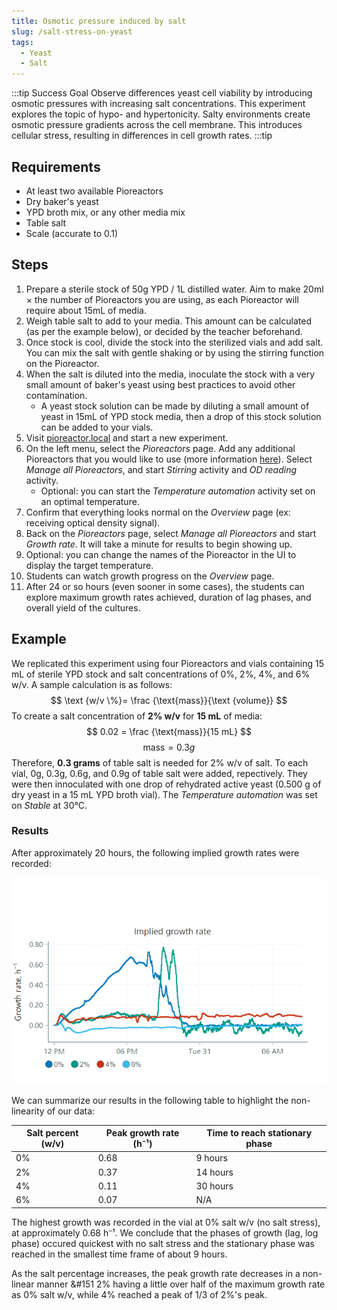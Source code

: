 ```yaml
---
title: Osmotic pressure induced by salt
slug: /salt-stress-on-yeast
tags: 
  - Yeast
  - Salt
---
```


:::tip Success Goal
Observe differences yeast cell viability by introducing osmotic pressures with increasing salt concentrations. This experiment explores the topic of hypo- and hypertonicity. Salty environments create osmotic pressure gradients across the cell membrane. This introduces cellular stress, resulting in differences in cell growth rates. 
:::tip

## Requirements

*	At least two available Pioreactors
*	Dry baker's yeast
*   YPD broth mix, or any other media mix
*	Table salt 
*	Scale (accurate to 0.1)

## Steps

1.  Prepare a sterile stock of 50g YPD / 1L distilled water. Aim to make 20ml × the number of Pioreactors you are using, as each Pioreactor will require about 15mL of media.
2.  Weigh table salt to add to your media. This amount can be calculated (as per the example below), or decided by the teacher beforehand. 
3. Once stock is cool, divide the stock into the sterilized vials and add salt. You can mix the salt with gentle shaking or by using the stirring function on the Pioreactor. 
4. When the salt is diluted into the media, inoculate the stock with a very small amount of baker's yeast using best practices to avoid other contamination. 
	* A yeast stock solution can be made by diluting a small amount of yeast in 15mL of YPD stock media, then a drop of this stock solution can be added to your vials.
6.  Visit [pioreactor.local](http://pioreactor.local) and start a new experiment.
7.  On the left menu, select the _Pioreactors_ page. Add any additional Pioreactors that you would like to use (more information [here](/user-guide/create-cluster)). Select _Manage all Pioreactors_, and start _Stirring_ activity and _OD reading_ activity.
	* Optional: you can  start the _Temperature automation_ activity set on an optimal temperature.
8.  Confirm that everything looks normal on the _Overview_ page (ex: receiving optical density signal).
9.	Back on the _Pioreactors_ page, select _Manage all Pioreactors_ and start _Growth rate_. It will take a minute for results to begin showing up. 
10.  Optional: you can change the names of the Pioreactor in the UI to display the target temperature.
11.  Students can watch growth progress on the _Overview_ page.
12.  After 24 or so hours (even sooner in some cases),
    the students can explore maximum growth rates achieved, duration of lag phases, and overall yield of the cultures. 


## Example

We replicated this experiment using four Pioreactors and vials containing 15 mL of sterile YPD stock and salt concentrations of 0%, 2%, 4%, and 6% w/v. 
A sample calculation is as follows:
$$
\text {w/v \%}= \frac {\text{mass}}{\text {volume}} 
$$
To create a salt concentration of **2% w/v** for **15 mL** of media:
$$
0.02 = \frac {\text{mass}}{15 mL} 
$$
$$
\text {mass} = 0.3 g
$$
Therefore, **0.3 grams** of table salt is needed for 2% w/v of salt.
To each vial, 0g, 0.3g, 0.6g, and 0.9g of table salt were added, repectively. They were then innoculated with one drop of rehydrated active yeast (0.500 g of dry yeast in a 15 mL YPD broth vial). The _Temperature automation_ was set on _Stable_ at 30°C. 

### Results

After approximately 20 hours, the following implied growth rates were recorded: 

![](/img/experiments/salt_growth_rate.png)

We can summarize our results in the following table to highlight the non-linearity of our data: 

<center>

|Salt percent (w/v)|Peak growth rate (h⁻¹)|Time to reach stationary phase|
|------------------|---------------------|--------------------|
|0%|0.68|9 hours|
|2%|0.37|14 hours|
|4%|0.11|30 hours|
|6%|0.07|N/A|

</center>

The highest growth was recorded in the vial at 0% salt w/v (no salt stress), at approximately 0.68 h⁻¹. We conclude that the phases of growth (lag, log phase) occured quickest with no salt stress and the stationary phase was reached in the smallest time frame of about 9 hours. 

As the salt percentage increases, the peak growth rate decreases in a non-linear manner &#151 2% having a little over half of the maximum growth rate as 0% salt w/v, while 4% reached a peak of 1/3 of 2%'s peak.  

